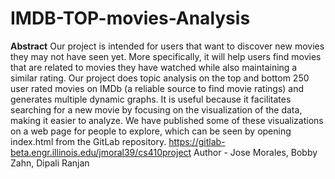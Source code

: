 # IMDB-TOP-movies-Analysis
**Abstract** Our project is intended for users that want to discover new movies they may not have seen yet. More specifically, it will help users find movies that are related to movies they have watched while also maintaining a similar rating. Our project does topic analysis on the top and bottom 250 user rated movies on IMDb (a reliable source to find movie ratings) and generates multiple dynamic graphs. It is useful because it facilitates searching for a new movie by focusing on the visualization of the data, making it easier to analyze. We have published some of these visualizations on a web page for people to explore, which can be seen by opening index.html from the GitLab repository.  <https://gitlab-beta.engr.illinois.edu/jmoral39/cs410project>
Author - Jose Morales, Bobby Zahn, Dipali Ranjan 
